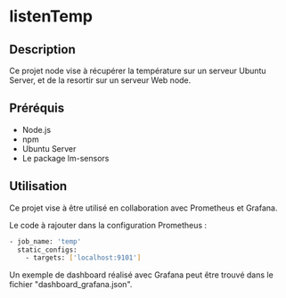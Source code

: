 # listenTemp

## Description

Ce projet node vise à récupérer la température sur un serveur Ubuntu Server, et de la resortir sur un serveur Web node.

## Préréquis

- Node.js
- npm
- Ubuntu Server
- Le package lm-sensors

## Utilisation 

Ce projet vise à être utilisé en collaboration avec Prometheus et Grafana. 

Le code à rajouter dans la configuration Prometheus : 

```bash
- job_name: 'temp'
  static_configs:
    - targets: ['localhost:9101']
```

Un exemple de dashboard réalisé avec Grafana peut être trouvé dans le fichier "dashboard_grafana.json".
